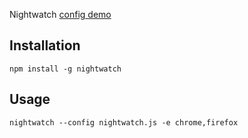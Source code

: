 Nightwatch [config demo](./nightwatch.js)

## Installation

```
npm install -g nightwatch
```

## Usage
  
```
nightwatch --config nightwatch.js -e chrome,firefox
```
